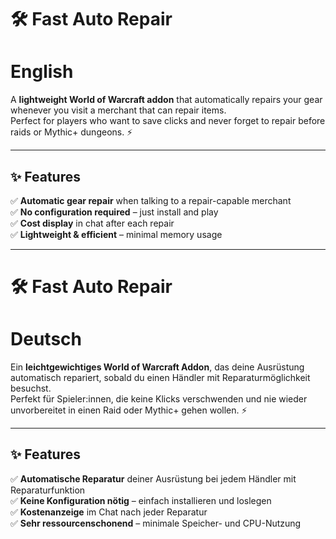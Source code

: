 # 🛠️ Fast Auto Repair
# English

A **lightweight World of Warcraft addon** that automatically repairs your gear whenever you visit a merchant that can repair items.  
Perfect for players who want to save clicks and never forget to repair before raids or Mythic+ dungeons. ⚡

---

## ✨ Features

✅ **Automatic gear repair** when talking to a repair-capable merchant  
✅ **No configuration required** – just install and play  
✅ **Cost display** in chat after each repair  
✅ **Lightweight & efficient** – minimal memory usage  

---

# 🛠️ Fast Auto Repair
# Deutsch

Ein **leichtgewichtiges World of Warcraft Addon**, das deine Ausrüstung automatisch repariert, sobald du einen Händler mit Reparaturmöglichkeit besuchst.  
Perfekt für Spieler:innen, die keine Klicks verschwenden und nie wieder unvorbereitet in einen Raid oder Mythic+ gehen wollen. ⚡

---

## ✨ Features

✅ **Automatische Reparatur** deiner Ausrüstung bei jedem Händler mit Reparaturfunktion  
✅ **Keine Konfiguration nötig** – einfach installieren und loslegen  
✅ **Kostenanzeige** im Chat nach jeder Reparatur  
✅ **Sehr ressourcenschonend** – minimale Speicher- und CPU-Nutzung  
